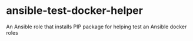 # ansible-test-docker-helper
An Ansible role that installs PIP package for helping test an Ansible docker roles
